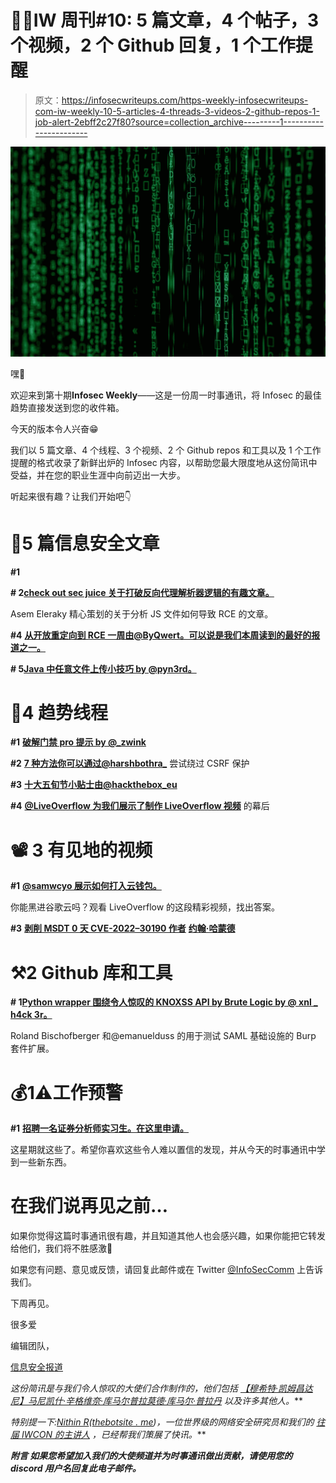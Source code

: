 # 👩‍💻IW 周刊#10: 5 篇文章，4 个帖子，3 个视频，2 个 Github 回复，1 个工作提醒

> 原文：<https://infosecwriteups.com/https-weekly-infosecwriteups-com-iw-weekly-10-5-articles-4-threads-3-videos-2-github-repos-1-job-alert-2ebff2c27f80?source=collection_archive---------1----------------------->

![](img/9498d969eafd39f667652fad3449a2b8.png)

嘿👋

欢迎来到第十期**Infosec Weekly**——这是一份周一时事通讯，将 Infosec 的最佳趋势直接发送到您的收件箱。

今天的版本令人兴奋😁

我们以 5 篇文章、4 个线程、3 个视频、2 个 Github repos 和工具以及 1 个工作提醒的格式收录了新鲜出炉的 Infosec 内容，以帮助您最大限度地从这份简讯中受益，并在您的职业生涯中向前迈出一大步。

听起来很有趣？让我们开始吧👇

# 📝5 篇信息安全文章

**#1**

**# 2**[**check out sec juice 关于打破反向代理解析器逻辑的有趣文章。**](https://www.secjuice.com/breaking-parser-logic-gain-access-to-nginx-plus-api-read-write-upstreams/)

Asem Eleraky 精心策划的关于分析 JS 文件如何导致 RCE 的文章。

**#4** [**从开放重定向到 RCE 一周由@ByQwert。可以说是我们本周读到的最好的报道之一。**](https://medium.com/@byq/from-open-redirect-to-rce-in-one-week-66a7f73fd082)

**# 5**[**Java 中任意文件上传小技巧 by @pyn3rd。**](https://pyn3rd.github.io/2022/05/07/Arbitrary-File-Upload-Tricks-In-Java/)

# 🧵4 趋势线程

**#1** [**破解门禁 pro 提示 by @_zwink**](https://twitter.com/_zwink/status/1532768070359568386?t=hCO8j0mOw7vCJYf0wpC9Ew&s=19)

**#2** [**7 种方法你可以通过@harshbothra_**](https://twitter.com/harshbothra_/status/1533071083015811072?t=-8iBcW37cFhyAIebI5HrRQ&s=09) 尝试绕过 CSRF 保护

**#3** [**十大五旬节小贴士由@hackthebox_eu**](https://twitter.com/hackthebox_eu/status/1533487573351514112)

**#4** [**@LiveOverflow 为我们展示了制作 LiveOverflow 视频**](https://twitter.com/LiveOverflow/status/1533415773653327872) 的幕后

# 📽️ 3 有见地的视频

**#1** [**@samwcyo 展示如何打入云钱包。**](https://www.youtube.com/watch?v=sJAdFGRZ8uU)

你能黑进谷歌云吗？观看 LiveOverflow 的这段精彩视频，找出答案。

**#3** [**剥削 MSDT 0 天 CVE-2022–30190 作者**](https://www.youtube.com/watch?v=dGCOhORNKRk) [**约翰·哈蒙德**](https://www.youtube.com/watch?v=dGCOhORNKRk)

# ⚒️2 Github 库和工具

**# 1**[**Python wrapper 围绕令人惊叹的 KNOXSS API by Brute Logic by @ xnl _ h4ck 3r。**](https://github.com/xnl-h4ck3r/knoxnl)

Roland Bischofberger 和@emanuelduss 的用于测试 SAML 基础设施的 Burp 套件扩展。

# 💰1⚠️工作预警

**#1** [**招聘一名证券分析师实习生。在这里申请。**](https://www.linkedin.com/jobs/view/3036451483/)

这星期就这些了。希望你喜欢这些令人难以置信的发现，并从今天的时事通讯中学到一些新东西。

# 在我们说再见之前…

如果你觉得这篇时事通讯很有趣，并且知道其他人也会感兴趣，如果你能把它转发给他们，我们将不胜感激📨

如果您有问题、意见或反馈，请回复此邮件或在 Twitter [@InfoSecComm](https://twitter.com/InfoSecComm) 上告诉我们。

下周再见。

很多爱

编辑团队，

[信息安全报道](https://infosecwriteups.com/)

*这份简讯是与我们令人惊叹的大使们合作制作的，他们包括* [*【穆希特·凯姆昌达尼】*](https://twitter.com/mohitkchandani)*[*马尼凯什·辛格*](https://twitter.com/X71n0?t=WYKqmnE22AY_ZAq73FeCOA&s=09)*[*维奈·库马尔*](https://twitter.com/R007_BR34K3R)*[*普拉莫德·库马尔·普拉丹*](https://twitter.com/NinjaFurry5?t=fQoXOk9V3-qihm_5HQSf4A&s=09) *以及许多其他人。****

***特别提一下:*[*Nithin R*](https://twitter.com/thebinarybot)*(*[*thebotsite . me*](https://www.thebotsite.me/)*)，一位世界级的网络安全研究员和我们的* [*往届 IWCON 的主讲人*](https://www.youtube.com/watch?v=5mrWECCNEDY) *，已经帮我们策展了快讯。***

*****附言*** *如果您希望加入我们的大使频道并为时事通讯做出贡献，请使用您的 discord 用户名回复此电子邮件。***